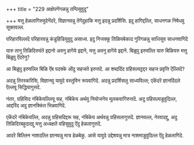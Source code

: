 +++
title = "229 आक्षेपणॆगळन्नु तप्पिसुवुदु"

+++
मत्तु हेळलागिरुवुदेनॆंदरॆ, विज्ञानवन्नु तॆगॆदुहाकि मत्तु इदन्नु प्रदर्शिसि. इदु हागिद्दल्लि, साधनगळ निषेधवु सूक्तवल्ल.

परिहारविल्लदॆ परिहारवन्नु कंडुहिडियुवुदु असाध्य. इदु निजक्कू तिळियबेकाद गुरिगळन्नु साधिसुव साधनवागिदॆ

यारु तानु तिळिदिरुवंतॆ इद्दानो अवनु हागॆये इद्दानॆ, मत्तु अवनु हागॆये इद्दानॆ. बिळुपु इरुवल्लि यारु बिळियरु मत्तु बिळुपु ऎंदरेनु?

आ बिळुपु इरुवल्लि बिळि ऎंब पदक्कॆ ऒंदु सहजतॆ इरुत्तदॆ. आ शब्ददिंद ग्रहिसल्पट्टद्दर सहज प्रवृत्ति ऎल्लिदॆ?

अदन्नु तिरस्करिसि, विज्ञानवु यावुदे वस्तुविन रूपवागिदॆ. अदन्नु प्रदर्शिसलु साध्यविल्ल; एकॆंदरॆ ज्ञानदिंदले ऎल्लवू सिद्धियागुत्तदॆ.

नंतर, ग्रहिसिद नंबिकॆयल्लियू सह, नंबिकॆय अर्थवु नियोजनॆय मूलकवागिरुत्तदॆ. अदु ग्रहिसल्पडुवुदिल्ल, आद्दरिंद अदु ज्ञानक्किंत भिन्नवागिदॆ.

एकॆंदरॆ नंबिकॆयल्लि, अदन्नु ग्रहिसदिद्दरू सह, नंबिकॆय अर्थवन्नु ग्रहिसलागुत्तदॆ. ज्ञानवल्ल, नेरवादद्दु, अदु तिळिदिरबहुदादद्दु मत्तु अध्यक्षतॆ वहिसुवुदु ऎंदु हेळलागुत्तदॆ.

आदरॆ बिल्लिन नाशदल्लि ज्ञानवन्नु मात्र हेळबेकु. आसॆ यावुदे उद्देशवन्नु मात्र नाशमाडुवुदिल्ल ऎंदु हेळलागिदॆ.

